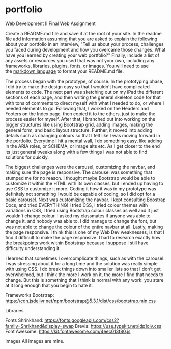 # portfolio
Web Development II Final Web Assignment

Create a README.md file and save it at the root of your site. In the readme file add information assuming that you are asked to explain the following about your portfolio in an interview, "Tell us about your process, challenges you faced during development and how you overcame those changes. What have you learned by creating your web portfolio?" Finally, include a list of any assets or resources you used that was not your own, including any frameworks, libraries, plugins, fonts, or images. You will need to use the [markdown language](https://www.markdownguide.org/cheat-sheet) to format your README.md file. 

The process began with the prototype, of course. In the prototyping phase, I did try to make the design easy so that I wouldn't have complicated elements to code. The next part was sketching out on my iPad the different sections of each page, and then writing the general skeleton code for that with tons of comments to direct myself with what I needed to do, or where I needed elements to go. Following that, I worked on the Headers and Footers on the Index page, then copied it to the others, just to make the process easier for myself. After that, I branched out into working on the bigger structures like using Bootstrap grid, adding images, making the general form, and basic layout structure. Further, it moved into adding details such as changing colours so that I felt like I was moving forward in the portfolio. Everytime I hit a mental wall, I do something easy, like adding in the ARIA roles, or SCHEMA, or image alts etc. As I get closer to the end its just general tweaks along with a few things I was not able to find solutions for quickly.

The biggest challenges were the carousel, customizing the navbar, and making sure the page is responsive. The carousel was something that stumped me for no reason. I thought maybe Bootstrap would be able to customize it within the HTML with its own classes, but I ended up having to use CSS to customize it more. Coding it how it was in my prototype was definitely not something I would be capable of coding, so I did opt for a basic carousel. Next was customizing the navbar. I kept consulting Boostrap Docs, and tried EVERYTHING! I tried CSS, I tried colour themes with variations in CSS, I tried using Bootstrap colour classes as well and it just wouldn't change colour. I asked my classmates if anyone was able to change it, and nobody was able to. I did manage to change the font, but was not able to change the colour of the entire navbar at all. Lastly, making the page responsive. I think this is one of my Web Dev weaknesses, is that I find it difficult to make the page responsive. I had to research exactly how the breakpoints work within Bootstrap because I suppose I still have difficulty understanding it. 

I learned that sometimes I overcomplicate things, such as with the carousel. I was stressing about it for a long time and the solution was really simple with using CSS. I do break things down into smaller lists so that I don't get overwhelmed, but I think the more I work on it, the more I find that needs to change. But this is something that I think is normal with any work: you stare at it long enough that you begin to hate it. 

Frameworks
Bootstrap: https://cdn.jsdelivr.net/npm/bootstrap@5.3.1/dist/css/bootstrap.min.css

Libraries


Fonts
Shrinkhand: https://fonts.googleapis.com/css2?family=Shrikhand&display=swap
Brevia: https://use.typekit.net/idp1oiv.css
Font Awesome: https://kit.fontawesome.com/4eec013f80.js

Images
All images are mine.